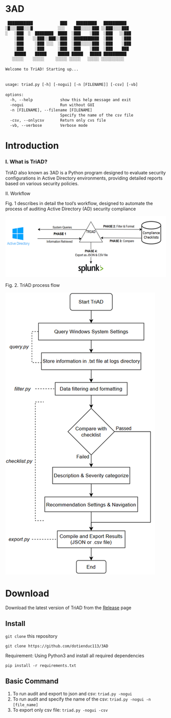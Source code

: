 # 3AD
```
 ███████████            ███    █████████   ██████████  
░█░░░███░░░█           ░░░    ███░░░░░███ ░░███░░░░███ 
░   ░███  ░  ████████  ████  ░███    ░███  ░███   ░░███
    ░███    ░░███░░███░░███  ░███████████  ░███    ░███
    ░███     ░███ ░░░  ░███  ░███░░░░░███  ░███    ░███
    ░███     ░███      ░███  ░███    ░███  ░███    ███ 
    █████    █████     █████ █████   █████ ██████████  
   ░░░░░    ░░░░░     ░░░░░ ░░░░░   ░░░░░ ░░░░░░░░░░ 
   
Welcome to TriAD! Starting up...


usage: triad.py [-h] [-nogui] [-n [FILENAME]] [-csv] [-vb]

options:
  -h, --help            show this help message and exit
  -nogui                Run without GUI
  -n [FILENAME], --filename [FILENAME]
                        Specify the name of the csv file
  -csv, --onlycsv       Return only cvs file
  -vb, --verbose        Verbose mode
```  
# Introduction
### I. What is TriAD?

TriAD also known as 3AD is a Python program designed to evaluate security configurations in Active Directory environments, providing detailed reports based on various security policies. 

II. Workflow

Fig. 1 describes in detail the tool’s workflow, designed to automate the process of auditing Active Directory (AD) security compliance

![workflow.png](misc/workflow.png)

Fig. 2. TriAD process flow

![processflow.png](misc/processflow.png)
# Download

Download the latest version of TriAD from the [Release](https://github.com/dotienduc113/3AD/releases) page
## Install 
```git clone``` this repository
```
git clone https://github.com/dotienduc113/3AD
```
Requirement: Using Python3 and install all required dependencies
```commandline
pip install -r requirements.txt
```

## Basic Command
1. To run audit and export to json and csv: 
```triad.py -nogui```
2. To run audit and specify the name of the csv: 
```triad.py -nogui -n [file_name]```
3. To export only csv file: 
```triad.py -nogui -csv```